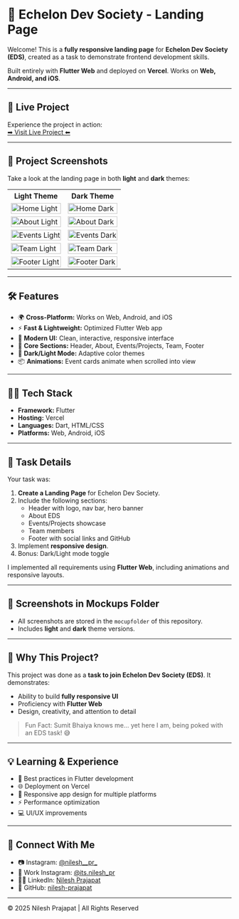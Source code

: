 # 📌 Echelon Dev Society - Landing Page

Welcome! This is a **fully responsive landing page** for **Echelon Dev Society (EDS)**, created as a task to demonstrate frontend development skills.

Built entirely with **Flutter Web** and deployed on **Vercel**. Works on **Web, Android, and iOS**.

---

## 🚀 Live Project

Experience the project in action:  
<a href="https://nilesheds.vercel.app/" target="_blank">➡ Visit Live Project ⬅</a>

---

## 📸 Project Screenshots

Take a look at the landing page in both **light** and **dark** themes:

<table>
  <tr>
    <th>Light Theme</th>
    <th>Dark Theme</th>
  </tr>
  <tr>
    <td><img src="mocupfolder/home-light.png" alt="Home Light" width="100%"></td>
    <td><img src="mocupfolder/home-dark.png" alt="Home Dark" width="100%"></td>
  </tr>
  <tr>
    <td><img src="mocupfolder/about-light.png" alt="About Light" width="100%"></td>
    <td><img src="mocupfolder/about-dark.png" alt="About Dark" width="100%"></td>
  </tr>
  <tr>
    <td><img src="mocupfolder/events-light.png" alt="Events Light" width="100%"></td>
    <td><img src="mocupfolder/events-dark.png" alt="Events Dark" width="100%"></td>
  </tr>
  <tr>
    <td><img src="mocupfolder/team-light.png" alt="Team Light" width="100%"></td>
    <td><img src="mocupfolder/team-dark.png" alt="Team Dark" width="100%"></td>
  </tr>
  <tr>
    <td><img src="mocupfolder/footer-light.png" alt="Footer Light" width="100%"></td>
    <td><img src="mocupfolder/footer-dark.png" alt="Footer Dark" width="100%"></td>
  </tr>
</table>

---

## 🛠️ Features

- 🌍 **Cross-Platform:** Works on Web, Android, and iOS  
- ⚡ **Fast & Lightweight:** Optimized Flutter Web app  
- 🎨 **Modern UI:** Clean, interactive, responsive interface  
- 📁 **Core Sections:** Header, About, Events/Projects, Team, Footer  
- 🔄 **Dark/Light Mode:** Adaptive color themes  
- 📦 **Animations:** Event cards animate when scrolled into view  

---

## 🧑‍💻 Tech Stack

- **Framework:** Flutter  
- **Hosting:** Vercel  
- **Languages:** Dart, HTML/CSS  
- **Platforms:** Web, Android, iOS  

---

## 📅 Task Details

Your task was:

1. **Create a Landing Page** for Echelon Dev Society.  
2. Include the following sections:
   - Header with logo, nav bar, hero banner
   - About EDS
   - Events/Projects showcase
   - Team members
   - Footer with social links and GitHub  
3. Implement **responsive design**.  
4. Bonus: Dark/Light mode toggle  

I implemented all requirements using **Flutter Web**, including animations and responsive layouts.

---

## 📂 Screenshots in Mockups Folder

- All screenshots are stored in the `mocupfolder` of this repository.  
- Includes **light** and **dark** theme versions.

---

## 🎯 Why This Project?

This project was done as a **task to join Echelon Dev Society (EDS)**. It demonstrates:

- Ability to build **fully responsive UI**  
- Proficiency with **Flutter Web**  
- Design, creativity, and attention to detail  

> Fun Fact: Sumit Bhaiya knows me… yet here I am, being poked with an EDS task! 😅

---

## 💡 Learning & Experience

- 🚀 Best practices in Flutter development  
- 🌐 Deployment on Vercel  
- 📱 Responsive app design for multiple platforms  
- ⚡ Performance optimization  
- 💻 UI/UX improvements  

---

## 🔗 Connect With Me

- 📷 Instagram: [@nilesh__pr_](https://www.instagram.com/nilesh__pr_/)
- 💼 Work Instagram: [@its.nilesh_pr](https://www.instagram.com/its.nilesh_pr/)
- 👨‍💻 LinkedIn: [Nilesh Prajapat](https://www.linkedin.com/in/nilesh-prajapat)
- 🐙 GitHub: [nilesh-prajapat](https://github.com/nilesh-prajapat)

---

© 2025 Nilesh Prajapat | All Rights Reserved
